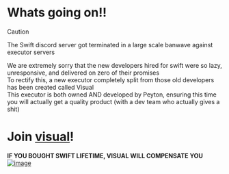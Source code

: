 # Whats going on!!

> [!CAUTION]
> The Swift discord server got terminated in a large scale banwave against executor servers</br>

We are extremely sorry that the new developers hired for swift were so lazy, unresponsive, and delivered on zero of their promises</br>
To rectify this, a new executor completely split from those old developers has been created called Visual</br>
This executor is both owned AND developed by Peyton, ensuring this time you will actually get a quality product (with a dev team who actually gives a shit)</br>
# Join [visual](https://discord.gg/getvisual)!</br>
**IF YOU BOUGHT SWIFT LIFETIME, VISUAL WILL COMPENSATE YOU**</br>
[![image](https://github.com/user-attachments/assets/6adc3d91-49fc-4850-8454-e5b65d0403ac)](https://discord.gg/getvisual)



